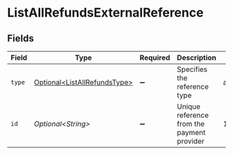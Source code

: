 # ListAllRefundsExternalReference


## Fields

| Field                                                                          | Type                                                                           | Required                                                                       | Description                                                                    | Example                                                                        |
| ------------------------------------------------------------------------------ | ------------------------------------------------------------------------------ | ------------------------------------------------------------------------------ | ------------------------------------------------------------------------------ | ------------------------------------------------------------------------------ |
| `type`                                                                         | [Optional\<ListAllRefundsType>](../../models/operations/ListAllRefundsType.md) | :heavy_minus_sign:                                                             | Specifies the reference type                                                   | acquirer-reference                                                             |
| `id`                                                                           | *Optional\<String>*                                                            | :heavy_minus_sign:                                                             | Unique reference from the payment provider                                     | 123456789012345                                                                |
